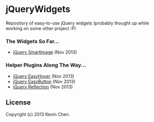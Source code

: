 jQueryWidgets
=============

Repository of easy-to-use jQuery widgets (probably thought up while working on some other project :P)

### The Widgets So Far...
+ [jQuery SmartImage](/smartImage) (Nov 2013)

### Helper Plugins Along The Way...
+ [jQuery EasyHover](/easyHover) (Nov 2013)
+ [jQuery EasyButton](/easyButton) (Nov 2013)
+ [jQuery Reflection](/reflection) (Nov 2013)

License
-------------
Copyright (c) 2013 Kevin Chen.
